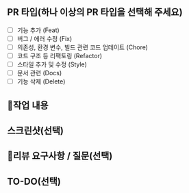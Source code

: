 ## PR 타입(하나 이상의 PR 타입을 선택해 주세요)

- [ ] 기능 추가 (Feat)
- [ ] 버그 / 에러 수정 (Fix)
- [ ] 의존성, 환경 변수, 빌드 관련 코드 업데이트 (Chore)
- [ ] 코드 구조 등 리팩토링 (Refactor)
- [ ] 스타일 추가 및 수정 (Style)
- [ ] 문서 관련 (Docs)
- [ ] 기능 삭제 (Delete)

## 📝작업 내용

## 스크린샷(선택)

## 💬리뷰 요구사항 / 질문(선택)

## TO-DO(선택)
